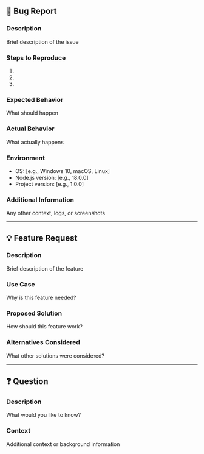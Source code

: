 ## 🐛 Bug Report

### Description
Brief description of the issue

### Steps to Reproduce
1. 
2. 
3. 

### Expected Behavior
What should happen

### Actual Behavior
What actually happens

### Environment
- OS: [e.g., Windows 10, macOS, Linux]
- Node.js version: [e.g., 18.0.0]
- Project version: [e.g., 1.0.0]

### Additional Information
Any other context, logs, or screenshots

---

## 💡 Feature Request

### Description
Brief description of the feature

### Use Case
Why is this feature needed?

### Proposed Solution
How should this feature work?

### Alternatives Considered
What other solutions were considered?

---

## ❓ Question

### Description
What would you like to know?

### Context
Additional context or background information
